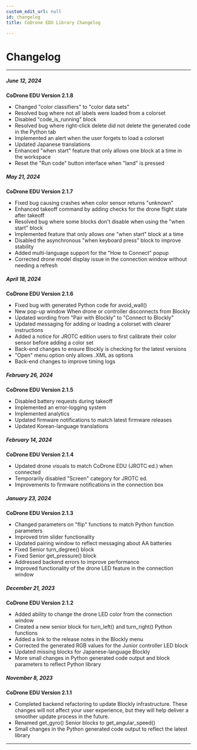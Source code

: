 ```yaml
---
custom_edit_url: null
id: changelog
title: CoDrone EDU Library Changelog

---
```

# Changelog
---

##### June 12, 2024

**CoDrone EDU Version 2.1.8**

* Changed "color classifiers" to "color data sets"
* Resolved bug where not all labels were loaded from a colorset
* Disabled "code_is_running" block
* Resolved bug where right-click delete did not delete the generated code in the Python tab
* Implemented an alert when the user forgets to load a colorset
* Updated Japanese translations
* Enhanced "when start" feature that only allows one block at a time in the workspace
* Reset the "Run code" button interface when "land" is pressed

##### May 21, 2024

**CoDrone EDU Version 2.1.7**

* Fixed bug causing crashes when color sensor returns "unknown"
* Enhanced takeoff command by adding checks for the drone flight state after takeoff
* Resolved bug where some blocks don't disable when using the "when start" block
* Implemented feature that only allows one "when start" block at a time
* Disabled the asynchronous "when keyboard press" block to improve stability
* Added multi-language support for the "How to Connect" popup
* Corrected drone model display issue in the connection window without needing a refresh

##### April 18, 2024

**CoDrone EDU Version 2.1.6**

* Fixed bug with generated Python code for avoid_wall()
* New pop-up window When drone or controller disconnects from Blockly
* Updated wording from "Pair with Blockly" to "Connect to Blockly"
* Updated messaging for adding or loading a colorset with clearer instructions
* Added a notice for JROTC edition users to first calibrate their color sensor before adding a color set
* Back-end changes to ensure Blockly is checking for the latest versions
* "Open" menu option only allows .XML as options
* Back-end changes to improve timing logs


##### February 26, 2024

**CoDrone EDU Version 2.1.5**

* Disabled battery requests during takeoff
* Implemented an error-logging system
* Implemented analytics
* Updated firmware notifications to match latest firmware releases
* Updated Korean-language translations


##### February 14, 2024

**CoDrone EDU Version 2.1.4**

* Updated drone visuals to match CoDrone EDU (JROTC ed.) when connected
* Temporarily disabled "Screen" category for JROTC ed.
* Improvements to firmware notifications in the connection box


##### January 23, 2024

**CoDrone EDU Version 2.1.3**

* Changed parameters on "flip" functions to match Python function parameters
* Improved trim slider functionality
* Updated pairing window to reflect messaging about AA batteries
* Fixed Senior turn_degree() block
* Fixed Senior get_pressure() block
* Addressed backend errors to improve performance
* Improved functionality of the drone LED feature in the connection window


##### December 21, 2023

**CoDrone EDU Version 2.1.2**

* Added ability to change the drone LED color from the connection window
* Created a new senior block for turn_left() and turn_right() Python functions
* Added a link to the release notes in the Blockly menu
* Corrected the generated RGB values for the Junior controller LED block
* Updated missing blocks for Japanese-language Blockly
* More small changes in Python generated code output and block parameters to reflect Python library


##### November 8, 2023

**CoDrone EDU Version 2.1.1**

* Completed backend refactoring to update Blockly infrastructure. These changes will not affect your user experience, but they will help deliver a smoother update process in the future.
* Renamed get_gyro() Senior blocks to get_angular_speed()
* Small changes in the Python generated code output to reflect the latest library

---

